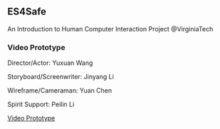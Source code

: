 ## ES4Safe

An Introduction to Human Computer Interaction Project @VirginiaTech

### Video Prototype

Director/Actor: Yuxuan Wang

Storyboard/Screenwriter: Jinyang Li

Wireframe/Cameraman: Yuan Chen

Spirit Support: Peilin Li

[Video Prototype](https://www.youtube.com/watch?v=ZA6TmqqQFEA)
